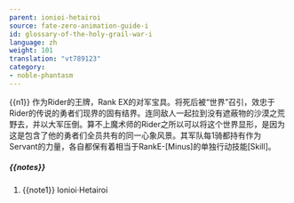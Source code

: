 ```yaml
---
parent: ionioi-hetairoi
source: fate-zero-animation-guide-i
id: glossary-of-the-holy-grail-war-i
language: zh
weight: 101
translation: "vt789123"
category:
- noble-phantasm
---
```


{{n1}}
作为Rider的王牌，Rank EX的对军宝具。将死后被“世界”召引，效忠于Rider的传说的勇者们现界的固有结界。连同敌人一起拉到没有遮蔽物的沙漠之荒野去，并以大军压倒。算不上魔术师的Rider之所以可以将这个世界显形，是因为这是包含了他的勇者们全员共有的同一心象风景。其军队每1骑都持有作为Servant的力量，各自都保有着相当于RankE-[Minus]的单独行动技能[Skill]。

##### {{notes}}

1. {{note1}} Ionioi·Hetairoi
